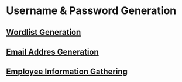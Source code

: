# Username & Password Generation

## [Wordlist Generation](wordlist-generation)

## [Email Addres Generation](email-address-generation)

## [Employee Information Gathering](employee-information-gathering)


